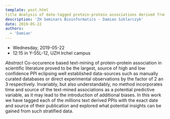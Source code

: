 ```yaml
---
template: post.html
title Analysis of date-tagged protein-protein associations derived from scientific literature.
description: 'ZH Seminars Bioinformatics - Damian Szklarczyk'
date: 2019-05-22
authors:
  - 'Damian'
---
```




* Wednesday, 2019-05-22
* 12:15 in Y-55L-12, UZH Irchel campus



*Abstract* Co-occurence based text-mining of protein-protein association in scientific literature proved to be the largest, source of high and low confidence PPI eclipsing well established data-sources such as manually curated databases or direct experimental observations by the factor of 2 an 3 respectively. Invariably, but also understandably, no method incorporates time and source of the text-mined associations as a potential predictive variable, as it may lead to the introduction of additional biases.<!--more--> In this work we have tagged each of the millions text derived PPIs with the exact date and source of their publication and explored what potential insights can be gained from such stratified data.
 
